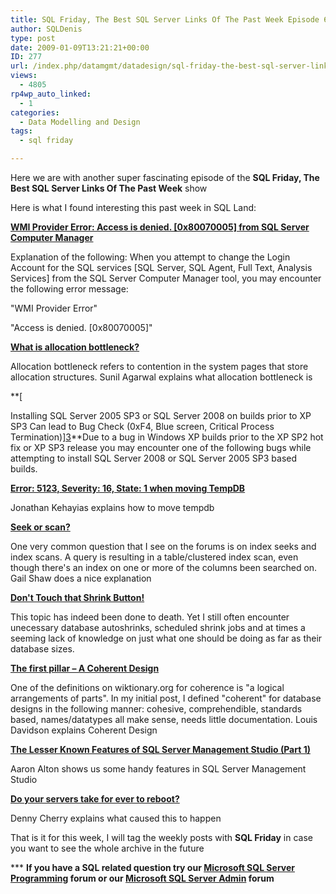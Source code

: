 ```yaml
---
title: SQL Friday, The Best SQL Server Links Of The Past Week Episode 6
author: SQLDenis
type: post
date: 2009-01-09T13:21:21+00:00
ID: 277
url: /index.php/datamgmt/datadesign/sql-friday-the-best-sql-server-links-of-6/
views:
  - 4805
rp4wp_auto_linked:
  - 1
categories:
  - Data Modelling and Design
tags:
  - sql friday

---
```

Here we are with another super fascinating episode of the **SQL Friday, The Best SQL Server Links Of The Past Week** show
  
Here is what I found interesting this past week in SQL Land:

**[WMI Provider Error: Access is denied. [0x80070005] from SQL Server Computer Manager][1]**
  
Explanation of the following: When you attempt to change the Login Account for the SQL services [SQL Server, SQL Agent, Full Text, Analysis Services] from the SQL Server Computer Manager tool, you may encounter the following error message:
  
"WMI Provider Error"
  
"Access is denied. [0x80070005]"

**[What is allocation bottleneck?][2]**
  
Allocation bottleneck refers to contention in the system pages that store allocation structures. Sunil Agarwal explains what allocation bottleneck is

**[
  
Installing SQL Server 2005 SP3 or SQL Server 2008 on builds prior to XP SP3 Can lead to Bug Check (0xF4, Blue screen, Critical Process Termination)][3]**Due to a bug in Windows XP builds prior to the XP SP2 hot fix or XP SP3 release you may encounter one of the following bugs while attempting to install SQL Server 2008 or SQL Server 2005 SP3 based builds.

**[Error: 5123, Severity: 16, State: 1 when moving TempDB][4]**
  
Jonathan Kehayias explains how to move tempdb

**[Seek or scan?][5]**
  
One very common question that I see on the forums is on index seeks and index scans. A query is resulting in a table/clustered index scan, even though there's an index on one or more of the columns been searched on. Gail Shaw does a nice explanation

**[Don't Touch that Shrink Button!][6]**
  
This topic has indeed been done to death. Yet I still often encounter unecessary database autoshrinks, scheduled shrink jobs and at times a seeming lack of knowledge on just what one should be doing as far as their database sizes.

**[The first pillar – A Coherent Design][7]**
  
One of the definitions on wiktionary.org for coherence is "a logical arrangements of parts". In my initial post, I defined "coherent" for database designs in the following manner: cohesive, comprehendible, standards based, names/datatypes all make sense, needs little documentation. Louis Davidson explains Coherent Design

**[The Lesser Known Features of SQL Server Management Studio (Part 1)][8]**
  
Aaron Alton shows us some handy features in SQL Server Management Studio

**[Do your servers take for ever to reboot?][9]**
  
Denny Cherry explains what caused this to happen



That is it for this week, I will tag the weekly posts with **SQL Friday** in case you want to see the whole archive in the future

\*** **If you have a SQL related question try our [Microsoft SQL Server Programming][10] forum or our [Microsoft SQL Server Admin][11] forum**<ins></ins>

 [1]: http://blogs.msdn.com/psssql/archive/2009/01/05/wmi-provider-error-access-is-denied-0x80070005-from-sql-server-computer-manager.aspx
 [2]: http://blogs.msdn.com/sqlserverstorageengine/archive/2009/01/04/what-is-allocation-bottleneck.aspx
 [3]: http://blogs.msdn.com/psssql/archive/2009/01/07/installing-sql-server-2005-sp3-or-sql-server-2008-on-builds-prior-to-xp-sp3-can-lead-to-bug-check-0xf4-blue-screen-critical-process-termination.aspx
 [4]: http://jmkehayias.blogspot.com/2009/01/error-5123-severity-16-state-1-when.html
 [5]: http://feeds.feedburner.com/~r/SqlInTheWild/~3/506593686/
 [6]: http://www.straightpathsql.com/blog/2009/1/6/dont-touch-that-shrink-button.html
 [7]: http://sqlblog.com/blogs/louis_davidson/archive/2009/01/08/the-first-pillar-a-coherent-design.aspx
 [8]: http://feeds.feedburner.com/~r/TheHobt/~3/505937419/lesser-known-features-of-sql-server.html
 [9]: http://itknowledgeexchange.techtarget.com/sql-server/do-your-servers-take-for-ever-to-reboot/
 [10]: http://forum.ltd.local/viewforum.php?f=17
 [11]: http://forum.ltd.local/viewforum.php?f=22
